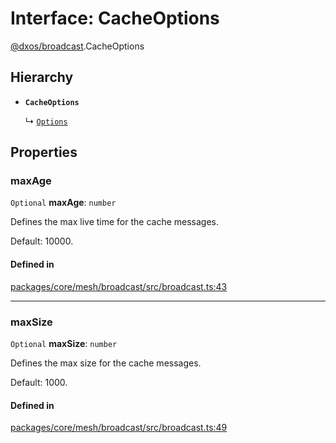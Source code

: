 # Interface: CacheOptions

[@dxos/broadcast](../modules/dxos_broadcast.md).CacheOptions

## Hierarchy

- **`CacheOptions`**

  ↳ [`Options`](dxos_broadcast.Options.md)

## Properties

### maxAge

 `Optional` **maxAge**: `number`

Defines the max live time for the cache messages.

Default: 10000.

#### Defined in

[packages/core/mesh/broadcast/src/broadcast.ts:43](https://github.com/dxos/dxos/blob/main/packages/core/mesh/broadcast/src/broadcast.ts#L43)

___

### maxSize

 `Optional` **maxSize**: `number`

Defines the max size for the cache messages.

Default: 1000.

#### Defined in

[packages/core/mesh/broadcast/src/broadcast.ts:49](https://github.com/dxos/dxos/blob/main/packages/core/mesh/broadcast/src/broadcast.ts#L49)
